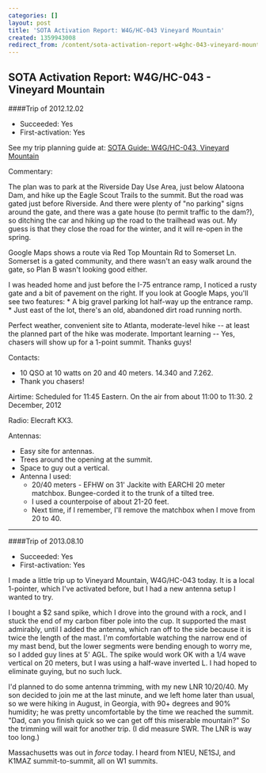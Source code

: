 ```yaml
---
categories: []
layout: post
title: 'SOTA Activation Report: W4G/HC-043 Vineyard Mountain'
created: 1359943008
redirect_from: /content/sota-activation-report-w4ghc-043-vineyard-mountain
---
```


SOTA Activation Report: W4G/HC-043 - Vineyard Mountain
----------------------------------------------
####Trip of 2012.12.02
* Succeeded: Yes
* First-activation: Yes

See my trip planning guide at: [SOTA Guide: W4G/HC-043, Vineyard Mountain](http://k4kpk.com/content/sota-guide-w4ghc-043-vineyard-mountain)


Commentary:

The plan was to park at the Riverside Day Use Area, just below Alatoona Dam, and hike up the Eagle Scout Trails to the summit. But the road was gated just before Riverside. And there were plenty of "no parking" signs around the gate, and there was a gate house (to permit traffic to the dam?), so ditching the car and hiking up the road to the trailhead was out. My guess is that they close the road for the winter, and it will re-open in the spring.

Google Maps shows a route via Red Top Mountain Rd to Somerset Ln. Somerset is a gated community, and there wasn't an easy walk around the gate, so Plan B wasn't looking good either.

I was headed home and just before the I-75 entrance ramp, I noticed a rusty gate and a bit of pavement on the right. If you look at Google Maps, you'll see two features: * A big gravel parking lot half-way up the entrance ramp. * Just east of the lot, there's an old, abandoned dirt road running north.

Perfect weather, convenient site to Atlanta, moderate-level hike -- at least the planned part of the hike was moderate. Important learning -- Yes, chasers will show up for a 1-point summit. Thanks guys!

Contacts:

* 10 QSO at 10 watts on 20 and 40 meters. 14.340 and 7.262.
* Thank you chasers!

Airtime: Scheduled for 11:45 Eastern. On the air from about 11:00 to 11:30. 2 December, 2012

Radio: Elecraft KX3.

Antennas:

* Easy site for antennas.
* Trees around the opening at the summit.
* Space to guy out a vertical.
* Antenna I used:
    * 20/40 meters - EFHW on 31' Jackite with EARCHI 20 meter matchbox. Bungee-corded it to the trunk of a tilted tree.
    * I used a counterpoise of about 21-20 feet.
    * Next time, if I remember, I'll remove the matchbox when I move from 20 to 40.

-----

####Trip of 2013.08.10
* Succeeded: Yes
* First-activation: Yes


I made a little trip up to Vineyard Mountain, W4G/HC-043 today.  It is a local 1-pointer, which I've activated before, but I had a new antenna setup I wanted to try.  

I bought a $2 sand spike, which I drove into the ground with a rock, and I stuck the end of my carbon fiber pole into the cup.  It supported the mast admirably, until I added the antenna, which ran off to the side because it is twice the length of the mast.  I'm comfortable watching the narrow end of my mast bend, but the lower segments were bending enough to worry me, so I added guy lines at 5' AGL.  The spike would work OK with a 1/4 wave vertical on 20 meters, but I was using a half-wave inverted L.  I had hoped to eliminate guying, but no such luck.

I'd planned to do some antenna trimming, with my new LNR 10/20/40.  My son decided to join me at the last minute, and we left home later than usual, so we were hiking in August, in Georgia, with 90+ degrees and 90% humidity; he was pretty uncomfortable by the time we reached the summit.  "Dad, can you finish quick so we can get off this miserable mountain?"  So the trimming will wait for another trip.  (I did measure SWR.  The LNR is way too long.)

Massachusetts was out in *force* today.  I heard from N1EU, NE1SJ, and K1MAZ summit-to-summit, all on W1 summits.
